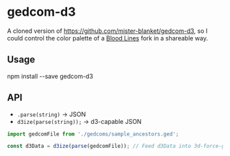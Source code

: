# gedcom-d3

A cloned version of https://github.com/mister-blanket/gedcom-d3, so I could control the color palette of a [Blood Lines](https://github.com/mister-blanket/blood-lines) fork in a shareable way.

## Usage

npm install --save gedcom-d3

## API

* `.parse(string)` -> JSON
* `d3ize(parse(string));` -> d3-capable JSON

```javascript
import gedcomFile from './gedcoms/sample_ancestors.ged';

const d3Data = d3ize(parse(gedcomFile)); // Feed d3Data into 3d-force-graph
```
